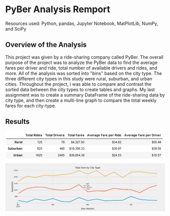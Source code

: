 # PyBer Analysis Remport
Resources used: Python, pandas, Jupyter Notebook, MatPlotLib, NumPy, and SciPy
## Overview of the Analysis
This project was given by a ride-sharing company called PyBer. The overall purpose of the project was to analyze the PyBer data to find the average fares per driver and ride, total number of available drivers and rides, and more. All of the analysis was sorted into "bins" based on the city type. The three different city types in this study were rural, suburban, and urban cities. Throughout the project, I was able to compare and contrast the sorted data between the city types to create tables and graphs. My last assignment was to create a summary DataFrame of the ride-sharing data by city type, and then create a multi-line graph to compare the total weekly fares for each city-type.

## Results
![](Resources/Deliverable%201%20Final%20Table__%20A%20ride-sharing%20summary%20DataFrame%20by%20city%20type.PNG)
![](analysis/PyBer_fare_summary.png)
